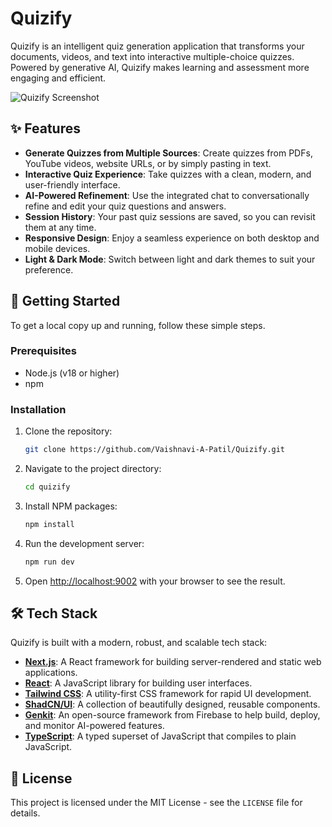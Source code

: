 # Quizify

Quizify is an intelligent quiz generation application that transforms your documents, videos, and text into interactive multiple-choice quizzes. Powered by generative AI, Quizify makes learning and assessment more engaging and efficient.

![Quizify Screenshot](https://storage.googleapis.com/aifirebase.appspot.com/stάρt-1709605282/static/quizify.png)

## ✨ Features

- **Generate Quizzes from Multiple Sources**: Create quizzes from PDFs, YouTube videos, website URLs, or by simply pasting in text.
- **Interactive Quiz Experience**: Take quizzes with a clean, modern, and user-friendly interface.
- **AI-Powered Refinement**: Use the integrated chat to conversationally refine and edit your quiz questions and answers.
- **Session History**: Your past quiz sessions are saved, so you can revisit them at any time.
- **Responsive Design**: Enjoy a seamless experience on both desktop and mobile devices.
- **Light & Dark Mode**: Switch between light and dark themes to suit your preference.

## 🚀 Getting Started

To get a local copy up and running, follow these simple steps.

### Prerequisites

- Node.js (v18 or higher)
- npm

### Installation

1. Clone the repository:
   ```sh
   git clone https://github.com/Vaishnavi-A-Patil/Quizify.git
   ```
2. Navigate to the project directory:
   ```sh
   cd quizify
   ```
3. Install NPM packages:
   ```sh
   npm install
   ```
4. Run the development server:
   ```sh
   npm run dev
   ```
5. Open [http://localhost:9002](http://localhost:9002) with your browser to see the result.

## 🛠️ Tech Stack

Quizify is built with a modern, robust, and scalable tech stack:

- **[Next.js](https://nextjs.org/)**: A React framework for building server-rendered and static web applications.
- **[React](https://reactjs.org/)**: A JavaScript library for building user interfaces.
- **[Tailwind CSS](https://tailwindcss.com/)**: A utility-first CSS framework for rapid UI development.
- **[ShadCN/UI](https://ui.shadcn.com/)**: A collection of beautifully designed, reusable components.
- **[Genkit](https://firebase.google.com/docs/genkit)**: An open-source framework from Firebase to help build, deploy, and monitor AI-powered features.
- **[TypeScript](https://www.typescriptlang.org/)**: A typed superset of JavaScript that compiles to plain JavaScript.

## 📄 License

This project is licensed under the MIT License - see the `LICENSE` file for details.
